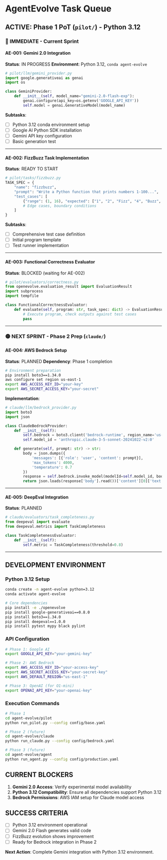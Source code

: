 # AgentEvolve Task Queue

## ACTIVE: Phase 1 PoT (`pilot/`) - Python 3.12

### 🔴 IMMEDIATE - Current Sprint

#### **AE-001**: Gemini 2.0 Integration
**Status**: IN PROGRESS
**Environment**: Python 3.12, `conda agent-evolve`

```python
# pilot/llm/gemini_provider.py
import google.generativeai as genai
import os

class GeminiProvider:
    def __init__(self, model_name="gemini-2.0-flash-exp"):
        genai.configure(api_key=os.getenv('GOOGLE_API_KEY'))
        self.model = genai.GenerativeModel(model_name)
```

**Subtasks**:
- [ ] Python 3.12 conda environment setup
- [ ] Google AI Python SDK installation
- [ ] Gemini API key configuration
- [ ] Basic generation test

---

#### **AE-002**: FizzBuzz Task Implementation
**Status**: READY TO START

```python
# pilot/tasks/fizzbuzz.py
TASK_SPEC = {
    "name": "fizzbuzz",
    "prompt": "Write a Python function that prints numbers 1-100...",
    "test_cases": [
        {"range": (1, 16), "expected": ["1", "2", "Fizz", "4", "Buzz", "Fizz", "7", "8", "Fizz", "Buzz", "11", "Fizz", "13", "14", "FizzBuzz"]},
        # Edge cases, boundary conditions
    ]
}
```

**Subtasks**:
- [ ] Comprehensive test case definition
- [ ] Initial program template
- [ ] Test runner implementation

---

#### **AE-003**: Functional Correctness Evaluator
**Status**: BLOCKED (waiting for AE-002)

```python
# pilot/evaluators/correctness.py
from openevolve.evaluation_result import EvaluationResult
import subprocess
import tempfile

class FunctionalCorrectnessEvaluator:
    def evaluate(self, program: str, task_spec: dict) -> EvaluationResult:
        # Execute program, check outputs against test cases
        pass
```

---

### 🟡 NEXT SPRINT - Phase 2 Prep (`claude/`)

#### **AE-004**: AWS Bedrock Setup
**Status**: PLANNED
**Dependency**: Phase 1 completion

```bash
# Environment preparation
pip install boto3==1.34.0
aws configure set region us-east-1
export AWS_ACCESS_KEY_ID="your-key"
export AWS_SECRET_ACCESS_KEY="your-secret"
```

**Implementation**:
```python
# claude/llm/bedrock_provider.py
import boto3
import json

class ClaudeBedrockProvider:
    def __init__(self):
        self.bedrock = boto3.client('bedrock-runtime', region_name='us-east-1')
        self.model_id = 'anthropic.claude-3-5-sonnet-20241022-v2:0'

    def generate(self, prompt: str) -> str:
        body = json.dumps({
            'messages': [{'role': 'user', 'content': prompt}],
            'max_tokens': 4000,
            'temperature': 0.7
        })
        response = self.bedrock.invoke_model(modelId=self.model_id, body=body)
        return json.loads(response['body'].read())['content'][0]['text']
```

---

#### **AE-005**: DeepEval Integration
**Status**: PLANNED

```python
# claude/evaluators/task_completeness.py
from deepeval import evaluate
from deepeval.metrics import TaskCompleteness

class TaskCompletenessEvaluator:
    def __init__(self):
        self.metric = TaskCompleteness(threshold=0.8)
```

---

## DEVELOPMENT ENVIRONMENT

### Python 3.12 Setup
```bash
conda create -n agent-evolve python=3.12
conda activate agent-evolve

# Core dependencies
pip install -e ./openevolve
pip install google-generativeai==0.8.0
pip install boto3==1.34.0
pip install deepeval==1.0.0
pip install pytest mypy black pylint
```

### API Configuration
```bash
# Phase 1: Google AI
export GOOGLE_API_KEY="your-gemini-key"

# Phase 2: AWS Bedrock
export AWS_ACCESS_KEY_ID="your-access-key"
export AWS_SECRET_ACCESS_KEY="your-secret-key"
export AWS_DEFAULT_REGION="us-east-1"

# Phase 3: OpenAI (for O1-mini)
export OPENAI_API_KEY="your-openai-key"
```

### Execution Commands
```bash
# Phase 1
cd agent-evolve/pilot
python run_pilot.py --config config/base.yaml

# Phase 2 (future)
cd agent-evolve/claude
python run_claude.py --config config/bedrock.yaml

# Phase 3 (future)
cd agent-evolve/agent
python run_agent.py --config config/production.yaml
```

## CURRENT BLOCKERS
1. **Gemini 2.0 Access**: Verify experimental model availability
2. **Python 3.12 Compatibility**: Ensure all dependencies support Python 3.12
3. **Bedrock Permissions**: AWS IAM setup for Claude model access

## SUCCESS CRITERIA
- [ ] Python 3.12 environment operational
- [ ] Gemini 2.0 Flash generates valid code
- [ ] FizzBuzz evolution shows improvement
- [ ] Ready for Bedrock integration in Phase 2

**Next Action**: Complete Gemini integration with Python 3.12 environment.
